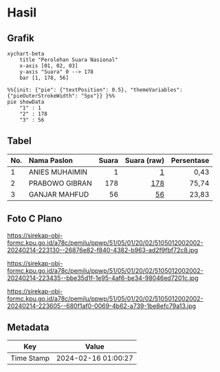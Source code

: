 # Hasil

## Grafik

```mermaid
xychart-beta
    title "Perolehan Suara Nasional"
    x-axis [01, 02, 03]
    y-axis "Suara" 0 --> 178
    bar [1, 178, 56]
```

```mermaid
%%{init: {"pie": {"textPosition": 0.5}, "themeVariables": {"pieOuterStrokeWidth": "5px"}} }%%
pie showData
    "1" : 1
    "2" : 178
    "3" : 56
```

## Tabel

| No. | Nama Paslon    | Suara | Suara (raw) | Persentase |
|:--- |:-------------- | -----:| -----------:| ----------:|
| 1   | ANIES MUHAIMIN | 1     | [1][p-1]    | 0,43       |
| 2   | PRABOWO GIBRAN | 178   | [178][p-2]  | 75,74      |
| 3   | GANJAR MAHFUD  | 56    | [56][p-3]   | 23,83      |


[p-1]: https://github.com/gigit-pemilu/pemilu-2024/blob/main/pilpres/hitung-suara/sub/51-bali/sub/05-klungkung/sub/01-nusa-penida/sub/2002-batumadeg/sub/002-tps/sub/paslon-1.txt
[p-2]: https://github.com/gigit-pemilu/pemilu-2024/blob/main/pilpres/hitung-suara/sub/51-bali/sub/05-klungkung/sub/01-nusa-penida/sub/2002-batumadeg/sub/002-tps/sub/paslon-2.txt
[p-3]: https://github.com/gigit-pemilu/pemilu-2024/blob/main/pilpres/hitung-suara/sub/51-bali/sub/05-klungkung/sub/01-nusa-penida/sub/2002-batumadeg/sub/002-tps/sub/paslon-3.txt

## Foto C Plano

https://sirekap-obj-formc.kpu.go.id/a78c/pemilu/ppwp/51/05/01/20/02/5105012002002-20240214-223130--26876e82-f840-4382-b963-ad2f9fbf72c8.jpg

https://sirekap-obj-formc.kpu.go.id/a78c/pemilu/ppwp/51/05/01/20/02/5105012002002-20240214-223435--bbe35d1f-1e95-4af6-be34-98046ed7201c.jpg

https://sirekap-obj-formc.kpu.go.id/a78c/pemilu/ppwp/51/05/01/20/02/5105012002002-20240214-223605--680f1af0-0069-4b62-a739-1be8efc79a13.jpg


## Metadata

| Key        | Value               |
| ---------- | ------------------- |
| Time Stamp | 2024-02-16 01:00:27 |



